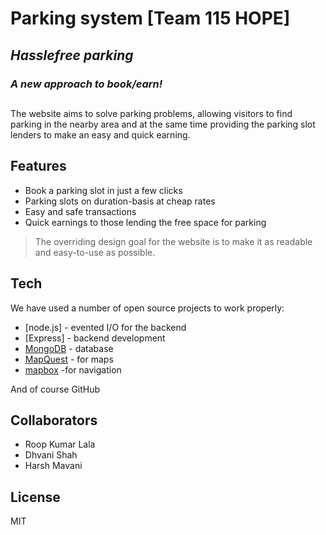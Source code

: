 # Parking system [Team 115 HOPE]
##
## _Hasslefree parking_ 
### _A new approach to book/earn!_
##
The website aims to solve parking problems, allowing visitors to find parking in the nearby area and at the same time providing the parking slot lenders to make an easy and quick earning.

## Features

- Book a parking slot in just a few clicks
- Parking slots on duration-basis at cheap rates
- Easy and safe transactions
- Quick earnings to those lending the free space for parking 

> The overriding design goal for the website
> is to make it as readable and easy-to-use
> as possible. 

## Tech

We have used a number of open source projects to work properly:

- [node.js] - evented I/O for the backend
- [Express] - backend development
- [MongoDB](https://www.mongodb.com/) - database
- [MapQuest](https://www.mapquest.com/) - for maps
- [mapbox](https://www.mapbox.com/) -for navigation

And of course GitHub

## Collaborators
- Roop Kumar Lala
- Dhvani Shah
- Harsh Mavani

## License
MIT